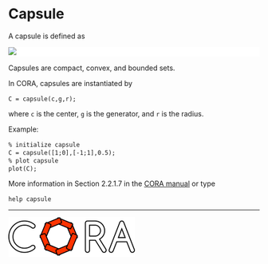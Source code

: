 # Capsule

A capsule is defined as

<p style="background-color: white;">
<img src="https://latex.codecogs.com/svg.image?%5Cmathcal%7BC%7D:=%5Cmathcal%7BL%7D%5Coplus%5Cmathcal%7BS%7D,%5Cquad%5Cmathcal%7BL%7D:=%5C%7Bc&plus;g%5Calpha%5C,%7C%5C,%5Calpha%5Cin%5B-1,1%5D%5C%7D,%5Cquad%5Cmathcal%7BS%7D=%5C%7Bx%5C,%7C%5C,%7C%7Cx%7C%7C_2%5Cleq%20r%5C%7D."/>
</p>

<!--
for editor.codecogs.com: 
\mathcal{C} := \mathcal{L} \oplus \mathcal{S}, \quad \mathcal{L} := \{ c + g\alpha \, | \, \alpha \in [-1,1] \}, \quad \mathcal{S} = \{ x \, | \, ||x||_2 \leq r \}.
-->

Capsules are compact, convex, and bounded sets.

In CORA, capsules are instantiated by

    C = capsule(c,g,r);

where ``c`` is the center, ``g`` is the generator, and ``r`` is the radius.

Example:

    % initialize capsule
    C = capsule([1;0],[-1;1],0.5);
    % plot capsule
    plot(C);

More information in Section 2.2.1.7 in the <a target='_blank' href="https://tumcps.github.io/CORA/manual">CORA manual</a> or type

    help capsule

<hr style="height: 1px;">

<img src="../../app/images/coraLogo_readme.svg"/>